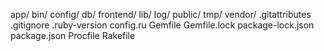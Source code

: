 app/
bin/
config/
db/
frontend/
lib/
log/
public/
tmp/
vendor/
.gitattributes
.gitignore
.ruby-version
config.ru
Gemfile
Gemfile.lock
package-lock.json
package.json
Procfile
Rakefile
